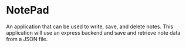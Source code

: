 # NotePad

An application that can be used to write, save, and delete notes. This application will use an express backend and save and retrieve note data from a JSON file.